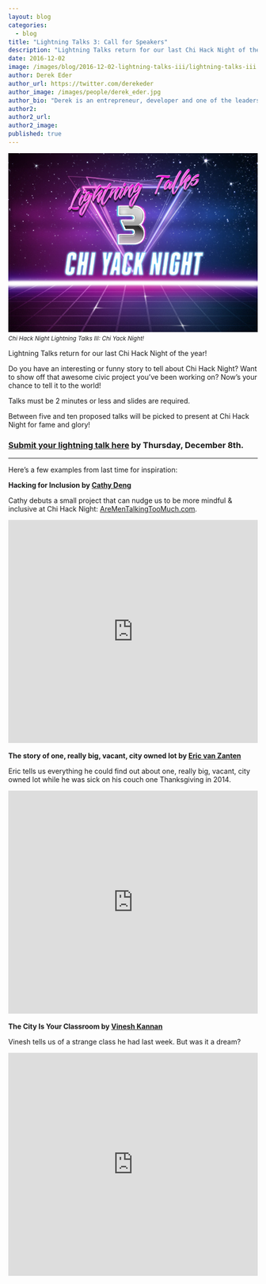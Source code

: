 ```yaml
---
layout: blog
categories: 
  - blog
title: "Lightning Talks 3: Call for Speakers"
description: "Lightning Talks return for our last Chi Hack Night of the year! Do you have an interesting or funny story to tell about Chi Hack Night? Want to show off that awesome civic project you’ve been working on? Now’s your chance to tell it to the world!"
date: 2016-12-02
image: /images/blog/2016-12-02-lightning-talks-iii/lightning-talks-iii.jpg
author: Derek Eder
author_url: https://twitter.com/derekeder
author_image: /images/people/derek_eder.jpg
author_bio: "Derek is an entrepreneur, developer and one of the leaders of the civic technology community in Chicago. He is a co-founder and partner at DataMade — a company that tells stories and builds tools with data — and is the lead organizer for Chi Hack Night."
author2: 
author2_url: 
author2_image: 
published: true
---
```


<p class="text-center"><img src="/images/blog/2016-12-02-lightning-talks-iii/lightning-talks-iii.jpg" alt="" class="img-thumbnail" /><br />

<small>
    <em>Chi Hack Night Lightning Talks III: Chi Yack Night!</em>
</small>
</p>

Lightning Talks return for our last Chi Hack Night of the year!

Do you have an interesting or funny story to tell about Chi Hack Night? Want to show off that awesome civic project you’ve been working on? Now’s your chance to tell it to the world!

Talks must be 2 minutes or less and slides are required.

Between five and ten proposed talks will be picked to present at Chi Hack Night for fame and glory!

### [Submit your lightning talk here](https://docs.google.com/forms/d/e/1FAIpQLSfdF60qMBBrmywkLwaovyzAvYaTtQIsr4kt4wa6wmrR3uYr6g/viewform) by Thursday, December 8th.

---

Here’s a few examples from last time for inspiration:

**Hacking for Inclusion by [Cathy Deng](https://twitter.com/cthydng)**

Cathy debuts a small project that can nudge us to be more mindful & inclusive at Chi Hack Night: [AreMenTalkingTooMuch.com](http://AreMenTalkingTooMuch.com).

<p><iframe frameborder="0" height="450" src="https://www.youtube.com/embed/ePoUs5ZgjB4" width="100%"></iframe></p>

**The story of one, really big, vacant, city owned lot by [Eric van Zanten](http://twitter.com/evanzanten)**

Eric tells us everything he could find out about one, really big, vacant, city owned lot while he was sick on his couch one Thanksgiving in 2014.

<p><iframe frameborder="0" height="450" src="https://www.youtube.com/embed/vG1nwjwUlqc" width="100%"></iframe></p>


**The City Is Your Classroom by [Vinesh Kannan](https://twitter.com/vineshgkannan)**

Vinesh tells us of a strange class he had last week. But was it a dream?

<p><iframe frameborder="0" height="450" src="https://www.youtube.com/embed/-Q9iAXpWxjA" width="100%"></iframe></p>

